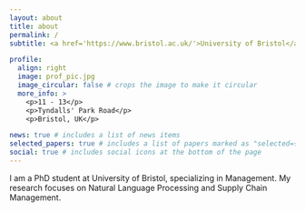 ```yaml
---
layout: about
title: about
permalink: /
subtitle: <a href='https://www.bristol.ac.uk/'>University of Bristol</a>    zhengzhe.peng@bristol.ac.uk

profile:
  align: right
  image: prof_pic.jpg
  image_circular: false # crops the image to make it circular
  more_info: >
    <p>11 - 13</p>
    <p>Tyndalls' Park Road</p>
    <p>Bristol, UK</p>

news: true # includes a list of news items
selected_papers: true # includes a list of papers marked as "selected={true}"
social: true # includes social icons at the bottom of the page
---
```



I am a PhD student at University of Bristol, specializing in Management. My research focuses on Natural Language Processing and Supply Chain Management.


<!-- Write your biography here. Tell the world about yourself. Link to your favorite [subreddit](http://reddit.com). You can put a picture in, too. The code is already in, just name your picture `prof_pic.jpg` and put it in the `img/` folder.

Put your address / P.O. box / other info right below your picture. You can also disable any of these elements by editing `profile` property of the YAML header of your `_pages/about.md`. Edit `_bibliography/papers.bib` and Jekyll will render your [publications page](/al-folio/publications/) automatically.

Link to your social media connections, too. This theme is set up to use [Font Awesome icons](https://fontawesome.com/) and [Academicons](https://jpswalsh.github.io/academicons/), like the ones below. Add your Facebook, Twitter, LinkedIn, Google Scholar, or just disable all of them. -->
